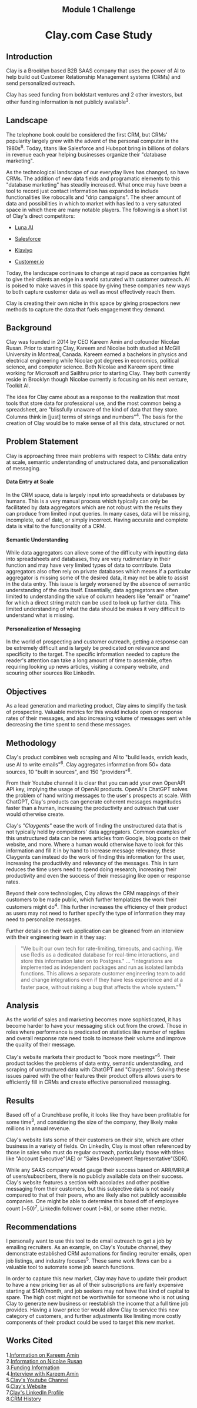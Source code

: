 ## <center>Module 1 Challenge</center>

# <center>Clay.com Case Study</center>

## Introduction

Clay is a Brooklyn based B2B SAAS company that uses the power of AI to help build out Customer Relationship Management systems (CRMs) and send personalized outreach.

Clay has seed funding from boldstart ventures and 2 other investors, but other funding information is not publicly available<sup>3</sup>.

## Landscape

The telephone book could be considered the first CRM, but CRMs' popularity largely grew with the advent of the personal computer in the 1980s<sup>8</sup>. Today, titans like Salesforce and Hubspot bring in billions of dollars in revenue each year helping businesses organize their "database marketing".

As the technological landscape of our everyday lives has changed, so have CRMs. The addition of new data fields and programatic elements to this "database marketing" has steadily increased. What once may have been a tool to record just contact information has expanded to include functionalities like robocalls and "drip campaigns". The sheer amount of data and possibilities in which to market with has led to a very saturated space in which there are many notable players. The following is a short list of Clay's direct competitors:

- [Luna AI](https://luna.ai/email-personalization-platform/?utm_source=search&utm_medium=cpc&utm_campaign=ai_campaign_2023&gclid=CjwKCAiAjrarBhAWEiwA2qWdCKiNYhbd9aIh7TBJLvphLvlJE5PlOLIycnUwCjR_gN0mTeHoBZpu_RoCKN0QAvD_BwE)

- [Salesforce](https://www.salesforce.com/)

- [Klaviyo](https://www.klaviyo.com/)

- [Customer.io](https://customer.io/)

Today, the landscape continues to change at rapid pace as companies fight to give their clients an edge in a world saturated with customer outreach. AI is poised to make waves in this space by giving these companies new ways to both capture customer data as well as most effectively reach them.

Clay is creating their own niche in this space by giving prospectors new methods to capture the data that fuels engagement they demand.

## Background

Clay was founded in 2014 by CEO Kareem Amin and cofounder Nicolae Rusan. Prior to starting Clay, Kareem and Nicolae both studied at McGill University in Montreal, Canada. Kareem earned a bachelors in physics and electrical engineering while Nicolae got degrees in economics, political science, and computer science. Both Nicolae and Kareem spent time working for Microsoft and Sailthru prior to starting Clay. They both currently reside in Brooklyn though Nicolae currently is focusing on his next venture, Toolkit AI.

The idea for Clay came about as a response to the realization that most tools that store data for professional use, and the most common being a spreadsheet, are "blissfully unaware of the kind of data that they store. Columns think in [just] terms of strings and numbers"<sup>4</sup>. The basis for the creation of Clay would be to make sense of all this data, structured or not.

## Problem Statement

Clay is approaching three main problems with respect to CRMs: data entry at scale, semantic understanding of unstructured data, and personalization of messaging.

#### Data Entry at Scale

In the CRM space, data is largely input into spreadsheets or databases
by humans. This is a very manual process which typically can only be facilitated by data aggregators which are not robust with the results they can produce from limited input queries. In many cases, data will be missing, incomplete, out of date, or simply incorrect. Having accurate and complete data is vital to the functionality of a CRM.

#### Semantic Understanding

While data aggregators can alieve some of the difficulty with inputting data into spreadsheets and databases, they are very rudimentary in their function and may have very limited types of data to contribute. Data aggregators also often rely on private databases which means if a particular aggregator is missing some of the desired data, it may not be able to assist in the data entry. This issue is largely worsened by the absence of semantic understanding of the data itself. Essentially, data aggregators are often limited to understanding the value of column headers like "email" or "name" for which a direct string match can be used to look up further data. This limited understanding of what the data should be makes it very difficult to understand what is missing.

#### Personalization of Messaging

In the world of prospecting and customer outreach, getting a response can be extremely difficult and is largely be predicated on relevance and specificity to the target. The specific information needed to capture the reader's attention can take a long amount of time to assemble, often requiring looking up news articles, visiting a company website, and scouring other sources like LinkedIn.

## Objectives

As a lead generation and marketing product, Clay aims to simplify the task of prospecting. Valuable metrics for this would include open or response rates of their messages, and also increasing volume of messages sent while decreasing the time spent to send these messages.

## Methodology

Clay's product combines web scraping and AI to "build leads, enrich leads, use AI to write emails"<sup>6</sup>. Clay aggregates information from 50+ data sources, 10 "built in sources", and 150 "providers"<sup>6</sup>.

From their Youtube channel it is clear that you can add your own OpenAPI API key, implying the usage of OpenAI products. OpenAI's ChatGPT solves the problem of hand writing messages to the user's prospects at scale. With ChatGPT, Clay's products can generate coherent messages magnitudes faster than a human, increasing the productivity and outreach that user would otherwise create.

Clay's _"Claygents"_ ease the work of finding the unstructured data that is not typically held by competitors' data aggregators. Common examples of this unstructured data can be news articles from Google, blog posts on their website, and more. Where a human would otherwise have to look for this information and fill it in by hand to increase message relevancy, these Claygents can instead do the work of finding this information for the user, increasing the productivity and relevancy of the messages. This in turn reduces the time users need to spend doing research, increasing their productivity and even the success of their messaging like open or response rates.

Beyond their core technologies, Clay allows the CRM mappings of their customers to be made public, which further templatizes the work their customers might do<sup>4</sup>. This further increases the efficiency of their product as users may not need to further specify the type of information they may need to personalize messages.

Further details on their web application can be gleaned from an interview with their engineering team in it they say:

> "We built our own tech for rate-limiting, timeouts, and caching. We use Redis as a dedicated database for real-time interactions, and store this information later on to Postgres." ... "Integrations are implemented as independent packages and run as isolated lambda functions. This allows a separate customer engineering team to add and change integrations even if they have less experience and at a faster pace, without risking a bug that affects the whole system."<sup>4</sup>

## Analysis

As the world of sales and marketing becomes more sophisticated, it has become harder to have your messaging stick out from the crowd. Those in roles where performance is predicated on statistics like number of replies and overall response rate need tools to increase their volume and improve the quality of their message.

Clay's website markets their product to "book more meetings"<sup>6</sup>. Their product tackles the problems of data entry, semantic understanding, and scraping of unstructured data with ChatGPT and "Claygents". Solving these issues paired with the other features their product offers allows users to efficiently fill in CRMs and create effective personalized messaging.

## Results

Based off of a Crunchbase profile, it looks like they have been profitable for some time<sup>3</sup>, and considering the size of the company, they likely make millions in annual revenue.

Clay's website lists some of their customers on their site, which are other business in a variety of fields. On LinkedIn, Clay is most often referenced by those in sales who must do regular outreach, particularly those with titles like "Account Executive"(AE) or "Sales Development Representative"(SDR).

While any SAAS company would gauge their success based on ARR/MRR,# of users/subscribers, there is no publicly available data on their success. Clay's website features a section with accolades and other positive messaging from their customers, but this subjective data is not easily compared to that of their peers, who are likely also not publicly accessible companies. One might be able to determine this based off of employee count (~50)<sup>7</sup>, LinkedIn follower count (~8k), or some other metric.

## Recommendations

I personally want to use this tool to do email outreach to get a job by emailing recruiters. As an example, on Clay's Youtube channel, they demonstrate established CRM automations for finding recruiter emails, open job listings, and industry focuses<sup>5</sup>. These same work flows can be a valuable tool to automate some job search functions.

In order to capture this new market, Clay may have to update their product to have a new pricing tier as all of their subscriptions are fairly expensive starting at $149/month, and job seekers may not have that kind of capital to spare. The high cost might not be worthwhile for someone who is not using Clay to generate new business or reestablish the income that a full time job provides. Having a lower price tier would allow Clay to service this new category of customers, and further adjustments like limiting more costly components of their product could be used to target this new market.

## Works Cited

1.[Information on Kareem Amin](https://www.linkedin.com/in/kareemamin/)  
2.[Information on Nicolae Rusan](https://www.linkedin.com/in/nicolaerusan/)  
3.[Funding Information](https://www.crunchbase.com/organization/clay-953f)  
4.[Interview with Kareem Amin](https://refactoring.fm/p/clay)  
5.[Clay's Youtube Channel](https://www.youtube.com/@clay-prospecting)  
6.[Clay's Website](https://www.clay.com/)  
7.[Clay's LinkedIn Profile](https://www.linkedin.com/company/clay-hq/)  
8.[CRM History](https://www.salesforce.com/ap/hub/crm/the-complete-crm-history/)
